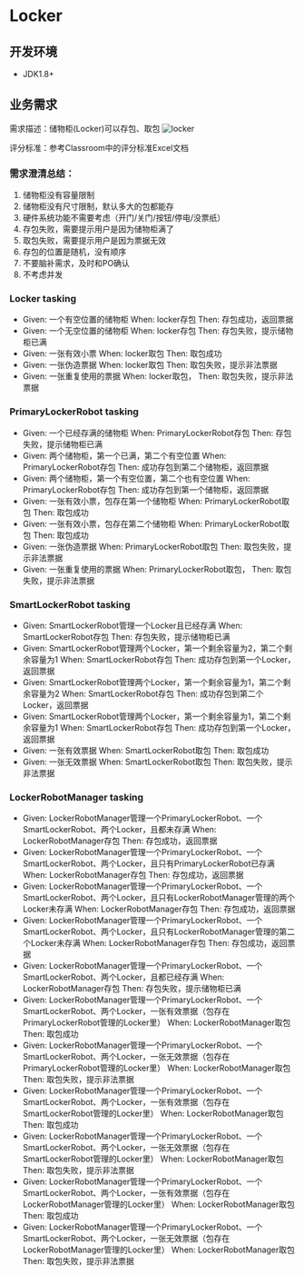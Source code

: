 # Locker

## 开发环境
 - JDK1.8+
 
## 业务需求

需求描述：储物柜(Locker)可以存包、取包
![locker](./locker.png)

评分标准：参考Classroom中的评分标准Excel文档

### 需求澄清总结：
1. 储物柜没有容量限制
2. 储物柜没有尺寸限制，默认多大的包都能存
3. 硬件系统功能不需要考虑（开门/关门/按钮/停电/没票纸）
4. 存包失败，需要提示用户是因为储物柜满了
5. 取包失败，需要提示用户是因为票据无效
6. 存包的位置是随机，没有顺序
7. 不要脑补需求，及时和PO确认
8. 不考虑并发

### Locker tasking
- Given: 一个有空位置的储物柜 When: locker存包 Then: 存包成功，返回票据
- Given: 一个无空位置的储物柜 When: locker存包 Then: 存包失败，提示储物柜已满
- Given: 一张有效小票 When: locker取包 Then: 取包成功
- Given: 一张伪造票据 When: locker取包 Then: 取包失败，提示非法票据
- Given: 一张重复使用的票据 When: locker取包， Then: 取包失败，提示非法票据

### PrimaryLockerRobot tasking
- Given: 一个已经存满的储物柜 When: PrimaryLockerRobot存包 Then: 存包失败，提示储物柜已满
- Given: 两个储物柜，第一个已满，第二个有空位置 When: PrimaryLockerRobot存包 Then: 成功存包到第二个储物柜，返回票据
- Given: 两个储物柜，第一个有空位置，第二个也有空位置 When: PrimaryLockerRobot存包 Then: 成功存包到第一个储物柜，返回票据
- Given: 一张有效小票，包存在第一个储物柜 When: PrimaryLockerRobot取包 Then: 取包成功
- Given: 一张有效小票，包存在第二个储物柜 When: PrimaryLockerRobot取包 Then: 取包成功
- Given: 一张伪造票据 When: PrimaryLockerRobot取包 Then: 取包失败，提示非法票据
- Given: 一张重复使用的票据 When: PrimaryLockerRobot取包， Then: 取包失败，提示非法票据

### SmartLockerRobot tasking
- Given: SmartLockerRobot管理一个Locker且已经存满 When: SmartLockerRobot存包 Then: 存包失败，提示储物柜已满
- Given: SmartLockerRobot管理两个Locker，第一个剩余容量为2，第二个剩余容量为1 When: SmartLockerRobot存包 Then: 成功存包到第一个Locker，返回票据
- Given: SmartLockerRobot管理两个Locker，第一个剩余容量为1，第二个剩余容量为2 When: SmartLockerRobot存包 Then: 成功存包到第二个Locker，返回票据
- Given: SmartLockerRobot管理两个Locker，第一个剩余容量为1，第二个剩余容量为1 When: SmartLockerRobot存包 Then: 成功存包到第一个Locker，返回票据
- Given: 一张有效票据 When: SmartLockerRobot取包 Then: 取包成功
- Given: 一张无效票据 When: SmartLockerRobot取包 Then: 取包失败，提示非法票据

### LockerRobotManager tasking
- Given: LockerRobotManager管理一个PrimaryLockerRobot、一个SmartLockerRobot、两个Locker，且都未存满 When: LockerRobotManager存包 Then: 存包成功，返回票据
- Given: LockerRobotManager管理一个PrimaryLockerRobot、一个SmartLockerRobot、两个Locker，且只有PrimaryLockerRobot已存满 When: LockerRobotManager存包 Then: 存包成功，返回票据
- Given: LockerRobotManager管理一个PrimaryLockerRobot、一个SmartLockerRobot、两个Locker，且只有LockerRobotManager管理的两个Locker未存满 When: LockerRobotManager存包 Then: 存包成功，返回票据
- Given: LockerRobotManager管理一个PrimaryLockerRobot、一个SmartLockerRobot、两个Locker，且只有LockerRobotManager管理的第二个Locker未存满 When: LockerRobotManager存包 Then: 存包成功，返回票据
- Given: LockerRobotManager管理一个PrimaryLockerRobot、一个SmartLockerRobot、两个Locker，且都已经存满 When: LockerRobotManager存包 Then: 存包失败，提示储物柜已满
- Given: LockerRobotManager管理一个PrimaryLockerRobot、一个SmartLockerRobot、两个Locker，一张有效票据（包存在PrimaryLockerRobot管理的Locker里） When: LockerRobotManager取包 Then: 取包成功
- Given: LockerRobotManager管理一个PrimaryLockerRobot、一个SmartLockerRobot、两个Locker，一张无效票据（包存在PrimaryLockerRobot管理的Locker里） When: LockerRobotManager取包 Then: 取包失败，提示非法票据
- Given: LockerRobotManager管理一个PrimaryLockerRobot、一个SmartLockerRobot、两个Locker，一张有效票据（包存在SmartLockerRobot管理的Locker里） When: LockerRobotManager取包 Then: 取包成功
- Given: LockerRobotManager管理一个PrimaryLockerRobot、一个SmartLockerRobot、两个Locker，一张无效票据（包存在SmartLockerRobot管理的Locker里） When: LockerRobotManager取包 Then: 取包失败，提示非法票据
- Given: LockerRobotManager管理一个PrimaryLockerRobot、一个SmartLockerRobot、两个Locker，一张有效票据（包存在LockerRobotManager管理的Locker里） When: LockerRobotManager取包 Then: 取包成功
- Given: LockerRobotManager管理一个PrimaryLockerRobot、一个SmartLockerRobot、两个Locker，一张无效票据（包存在LockerRobotManager管理的Locker里） When: LockerRobotManager取包 Then: 取包失败，提示非法票据
